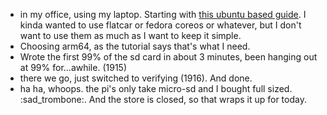 * in my office, using my laptop. Starting with [this ubuntu based guide](https://ubuntu.com/tutorials/how-to-kubernetes-cluster-on-raspberry-pi). I kinda wanted to use flatcar or fedora coreos or whatever, but I don't want to use them as much as I want to keep it simple.
* Choosing arm64, as the tutorial says that's what I need.
* Wrote the first 99% of the sd card in about 3 minutes, been hanging out at 99% for...awhile. (1915)
* there we go, just switched to verifying (1916). And done.
* ha ha, whoops. the pi's only take micro-sd and I bought full sized. :sad_trombone:. And the store is closed, so that wraps it up for today.
